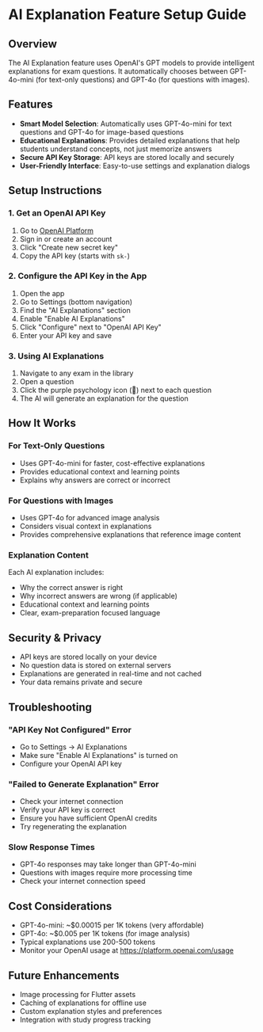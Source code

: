 # AI Explanation Feature Setup Guide

## Overview
The AI Explanation feature uses OpenAI's GPT models to provide intelligent explanations for exam questions. It automatically chooses between GPT-4o-mini (for text-only questions) and GPT-4o (for questions with images).

## Features
- **Smart Model Selection**: Automatically uses GPT-4o-mini for text questions and GPT-4o for image-based questions
- **Educational Explanations**: Provides detailed explanations that help students understand concepts, not just memorize answers
- **Secure API Key Storage**: API keys are stored locally and securely
- **User-Friendly Interface**: Easy-to-use settings and explanation dialogs

## Setup Instructions

### 1. Get an OpenAI API Key
1. Go to [OpenAI Platform](https://platform.openai.com/api-keys)
2. Sign in or create an account
3. Click "Create new secret key"
4. Copy the API key (starts with `sk-`)

### 2. Configure the API Key in the App
1. Open the app
2. Go to Settings (bottom navigation)
3. Find the "AI Explanations" section
4. Enable "Enable AI Explanations"
5. Click "Configure" next to "OpenAI API Key"
6. Enter your API key and save

### 3. Using AI Explanations
1. Navigate to any exam in the library
2. Open a question
3. Click the purple psychology icon (🧠) next to each question
4. The AI will generate an explanation for the question

## How It Works

### For Text-Only Questions
- Uses GPT-4o-mini for faster, cost-effective explanations
- Provides educational context and learning points
- Explains why answers are correct or incorrect

### For Questions with Images
- Uses GPT-4o for advanced image analysis
- Considers visual context in explanations
- Provides comprehensive explanations that reference image content

### Explanation Content
Each AI explanation includes:
- Why the correct answer is right
- Why incorrect answers are wrong (if applicable)
- Educational context and learning points
- Clear, exam-preparation focused language

## Security & Privacy
- API keys are stored locally on your device
- No question data is stored on external servers
- Explanations are generated in real-time and not cached
- Your data remains private and secure

## Troubleshooting

### "API Key Not Configured" Error
- Go to Settings → AI Explanations
- Make sure "Enable AI Explanations" is turned on
- Configure your OpenAI API key

### "Failed to Generate Explanation" Error
- Check your internet connection
- Verify your API key is correct
- Ensure you have sufficient OpenAI credits
- Try regenerating the explanation

### Slow Response Times
- GPT-4o responses may take longer than GPT-4o-mini
- Questions with images require more processing time
- Check your internet connection speed

## Cost Considerations
- GPT-4o-mini: ~$0.00015 per 1K tokens (very affordable)
- GPT-4o: ~$0.005 per 1K tokens (for image analysis)
- Typical explanations use 200-500 tokens
- Monitor your OpenAI usage at https://platform.openai.com/usage

## Future Enhancements
- Image processing for Flutter assets
- Caching of explanations for offline use
- Custom explanation styles and preferences
- Integration with study progress tracking 